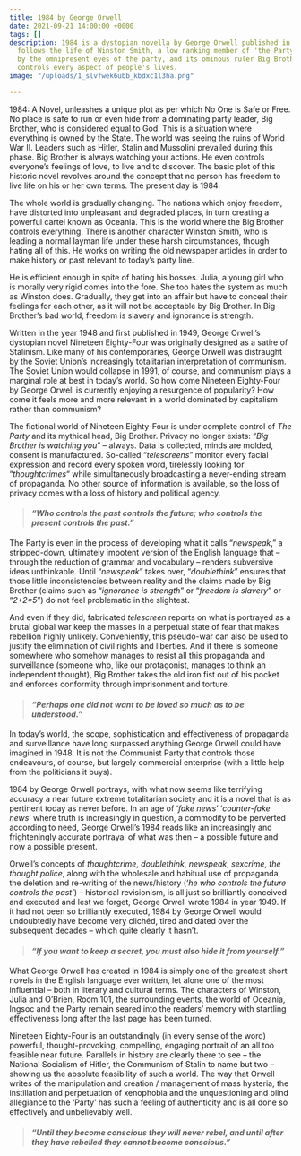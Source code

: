```yaml
---
title: 1984 by George Orwell
date: 2021-09-21 14:00:00 +0000
tags: []
description: 1984 is a dystopian novella by George Orwell published in 1949, which
  follows the life of Winston Smith, a low ranking member of 'the Party', who is frustrated
  by the omnipresent eyes of the party, and its ominous ruler Big Brother. 'Big Brother'
  controls every aspect of people's lives.
image: "/uploads/1_slvfwek6ubb_kbdxc1l3ha.png"

---
```

1984: A Novel, unleashes a unique plot as per which No One is Safe or Free. No place is safe to run or even hide from a dominating party leader, Big Brother, who is considered equal to God. This is a situation where everything is owned by the State. The world was seeing the ruins of World War II. Leaders such as Hitler, Stalin and Mussolini prevailed during this phase. Big Brother is always watching your actions. He even controls everyone’s feelings of love, to live and to discover. The basic plot of this historic novel revolves around the concept that no person has freedom to live life on his or her own terms. The present day is 1984.

The whole world is gradually changing. The nations which enjoy freedom, have distorted into unpleasant and degraded places, in turn creating a powerful cartel known as Oceania. This is the world where the Big Brother controls everything. There is another character Winston Smith, who is leading a normal layman life under these harsh circumstances, though hating all of this. He works on writing the old newspaper articles in order to make history or past relevant to today’s party line.

He is efficient enough in spite of hating his bosses. Julia, a young girl who is morally very rigid comes into the fore. She too hates the system as much as Winston does. Gradually, they get into an affair but have to conceal their feelings for each other, as it will not be acceptable by Big Brother. In Big Brother’s bad world, freedom is slavery and ignorance is strength.

Written in the year 1948 and first published in 1949, George Orwell’s dystopian novel Nineteen Eighty-Four was originally designed as a satire of Stalinism. Like many of his contemporaries, George Orwell was distraught by the Soviet Union’s increasingly totalitarian interpretation of communism. The Soviet Union would collapse in 1991, of course, and communism plays a marginal role at best in today’s world. So how come Nineteen Eighty-Four by George Orwell is currently enjoying a resurgence of popularity? How come it feels more and more relevant in a world dominated by capitalism rather than communism?

The fictional world of Nineteen Eighty-Four is under complete control of _The Party_ and its mythical head, Big Brother. Privacy no longer exists: “_Big Brother is watching you_” – always. Data is collected, minds are molded, consent is manufactured. So-called “_telescreens_” monitor every facial expression and record every spoken word, tirelessly looking for “_thoughtcrimes_“ while simultaneously broadcasting a never-ending stream of propaganda. No other source of information is available, so the loss of privacy comes with a loss of history and political agency.

> #### _“Who controls the past controls the future; who controls the present controls the past.”_

The Party is even in the process of developing what it calls “_newspeak_,” a stripped-down, ultimately impotent version of the English language that – through the reduction of grammar and vocabulary – renders subversive ideas unthinkable. Until “_newspeak_” takes over, “_doublethink_” ensures that those little inconsistencies between reality and the claims made by Big Brother (claims such as “_ignorance is strength_” or “_freedom is slavery_” or “_2+2=5_”) do not feel problematic in the slightest.

And even if they did, fabricated _telescreen_ reports on what is portrayed as a brutal global war keep the masses in a perpetual state of fear that makes rebellion highly unlikely. Conveniently, this pseudo-war can also be used to justify the elimination of civil rights and liberties. And if there is someone somewhere who somehow manages to resist all this propaganda and surveillance (someone who, like our protagonist, manages to think an independent thought), Big Brother takes the old iron fist out of his pocket and enforces conformity through imprisonment and torture.

> #### _“Perhaps one did not want to be loved so much as to be understood.”_

In today’s world, the scope, sophistication and effectiveness of propaganda and surveillance have long surpassed anything George Orwell could have imagined in 1948. It is not the Communist Party that controls those endeavours, of course, but largely commercial enterprise (with a little help from the politicians it buys).

1984 by George Orwell portrays, with what now seems like terrifying accuracy a near future extreme totalitarian society and it is a novel that is as pertinent today as never before. In an age of ‘_fake news_’ ‘_counter-fake news_’ where truth is increasingly in question, a commodity to be perverted according to need, George Orwell’s 1984 reads like an increasingly and frighteningly accurate portrayal of what was then – a possible future and now a possible present.

Orwell’s concepts of _thoughtcrime_, _doublethink_, _newspeak_, _sexcrime_, _the thought police_, along with the wholesale and habitual use of propaganda, the deletion and re-writing of the news/history (‘_he who controls the future controls the past’_) – historical revisionism, is all just so brilliantly conceived and executed and lest we forget, George Orwell wrote 1984 in year 1949. If it had not been so brilliantly executed, 1984 by George Orwell would undoubtedly have become very clichéd, tired and dated over the subsequent decades – which quite clearly it hasn’t.

> #### _“If you want to keep a secret, you must also hide it from yourself.”_

What George Orwell has created in 1984 is simply one of the greatest short novels in the English language ever written, let alone one of the most influential – both in literary and cultural terms. The characters of Winston, Julia and O’Brien, Room 101, the surrounding events, the world of Oceania, Ingsoc and the Party remain seared into the readers’ memory with startling effectiveness long after the last page has been turned.

Nineteen Eighty-Four is an outstandingly (in every sense of the word) powerful, thought-provoking, compelling, engaging portrait of an all too feasible near future. Parallels in history are clearly there to see – the National Socialism of Hitler, the Communism of Stalin to name but two – showing us the absolute feasibility of such a world. The way that Orwell writes of the manipulation and creation / management of mass hysteria, the instillation and perpetuation of xenophobia and the unquestioning and blind allegiance to the ‘Party’ has such a feeling of authenticity and is all done so effectively and unbelievably well.

> #### _“Until they become conscious they will never rebel, and until after they have rebelled they cannot become conscious.”_